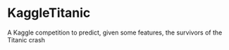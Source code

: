 # KaggleTitanic
A Kaggle competition to predict, given some features, the survivors of the Titanic crash
